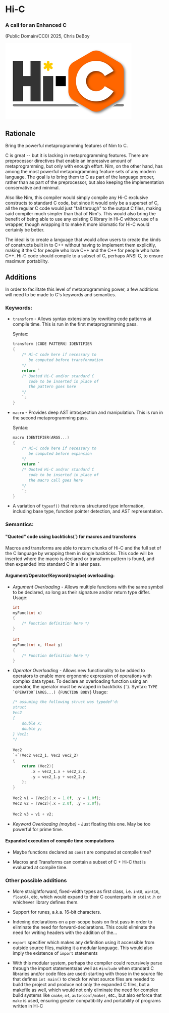 # Hi-C

### A call for an Enhanced C

(Public Domain/CC0) 2025, Chris DeBoy

![hi-c.png](hi-c.png)

## Rationale

Bring the powerful metaprogramming features of Nim to C.

C is great -- but it is lacking in metaprogramming features. There are preprocessor directives that enable an impressive amount of metaprogramming, but only with enough effort. Nim, on the other hand, has among the most powerful metaprogramming feature sets of any modern language. The goal is to bring them to C as part of the language proper, rather than as part of the preprocessor, but also keeping the implementation conservative and minimal. 

Also like Nim, this compiler would simply compile any Hi-C exclusive constructs to standard C code, but since it would only be a superset of C, all the regular C code would just "fall through" to the output C files, making said compiler much simpler than that of Nim's. This would also bring the benefit of being able to use any existing C library in Hi-C without use of a wrapper, though wrapping it to make it more idiomatic for Hi-C would certainly be better.

The ideal is to create a language that would allow users to create the kinds of constructs built in to C++ without having to implement them explicitly, making it the C for people who love C++ and the C++ for people who hate C++. Hi-C code should compile to a subset of C, perhaps ANSI C, to ensure maximum portability.

## Additions

In order to facilitate this level of metaprogramming power, a few additions will need to be made to C's keywords and semantics.

### Keywords:

- `transform` - Allows syntax extensions by rewriting code patterns at compile time. This is run in the first metaprogramming pass.
  
  Syntax:
  
  ```c
  transform [CODE PATTERN] IDENTIFIER
  {
      /* Hi-C code here if necessary to 
         be computed before transformation 
      */
      return `
      /* Quoted Hi-C and/or standard C 
         code to be inserted in place of 
         the pattern goes here 
      */
      `;
  }
  ```

- `macro` - Provides deep AST introspection and manipulation. This is run in the second metaprogramming pass.
  
  Syntax:
  
  ```c
  macro IDENTIFIER(ARGS...)
  {
      /* Hi-C code here if necessary to 
         be computed before expansion 
      */
      return `
      /* Quoted Hi-C and/or standard C 
         code to be inserted in place of 
         the macro call goes here 
      */
      `;
  }
  ```

- A variation of `typeof()` that returns structured type information, including base type, function pointer detection, and AST representation.

### Semantics:

#### "Quoted" code using backticks(`) for macros and transforms

Macros and transforms are able to return chunks of Hi-C and the full set of the C language by wrapping them in single backticks. This code will be inserted where the macro is declared or transform pattern is found, and then expanded into standard C in a later pass.

#### Argument/Operator/Keyword(maybe) overloading:

- *Argument Overloading* - Allows multiple functions with the same symbol to be declared, so long as their signature and/or return type differ.
  Usage:
  
  ```c
  int 
  myFunc(int x) 
  {
      /* Function definition here */    
  }
  
  int
  myFunc(int x, float y)
  {
      /* Function definition here */
  }
  ```

- *Operator Overloading* - Allows new functionality to be added to operators to enable more ergonomic expression of operations with complex data types. To declare an overloading function using an operator, the operator must be wrapped in backticks (`` ` ``).
  Syntax:
  ``TYPE `OPERATOR`(ARGS...) {FUNCTION BODY}``
  Usage:
  
  ```c
  /* assuming the following struct was typedef'd:
  struct
  Vec2
  {
      double x;
      double y;  
  } Vec2;
  */
  
  Vec2 
  `+`(Vec2 vec2_1, Vec2 vec2_2)
  {
      return (Vec2){
          .x = vec2_1.x + vec2_2.x,
          .y = vec2_1.y + vec2_2.y
      };
  }
  
  Vec2 v1 = (Vec2){.x = 1.0f, .y = 1.0f};
  Vec2 v2 = (Vec2){.x = 2.0f, .y = 2.0f};
  
  Vec2 v3 = v1 + v2;
  ```

- *Keyword Overloading (maybe)* - Just floating this one. May be too powerful for prime time.

#### Expanded execution of compile time computations

- Maybe functions declared as `const` are computed at compile time?

- Macros and Transforms can contain a subset of C + Hi-C that is evaluated at compile time.

### Other possible additions

- More straightforward, fixed-width types as first class, i.e. `int8`, `uint16`, `float64`, etc, which would expand to their C counterparts in `stdint.h` or whichever library defines them.

- Support for runes, a.k.a. 16-bit characters.

- Indexing declarations on a per-scope basis on first pass in order to eliminate the need for forward-declarations. This could eliminate the need for writing headers with the addition of the...

- `export` specifier which makes any definition using it accessible from outside source files, making it a modular language. This would also imply the existence of `import` statements

- With this modular system, perhaps the compiler could recursively parse through the import statements(as well as `#include` when standard C libraries and/or code files are used) starting with those in the source file that defines `int main()` to check for what source files are needed to build the project and produce not only the expanded C files, but a makefile as well, which would not only eliminate the need for complex build systems like `cmake`, `m4`, `auto(conf/make)`, etc., but also enforce that `make` is used, ensuring greater compatibility and portability of programs written in Hi-C
